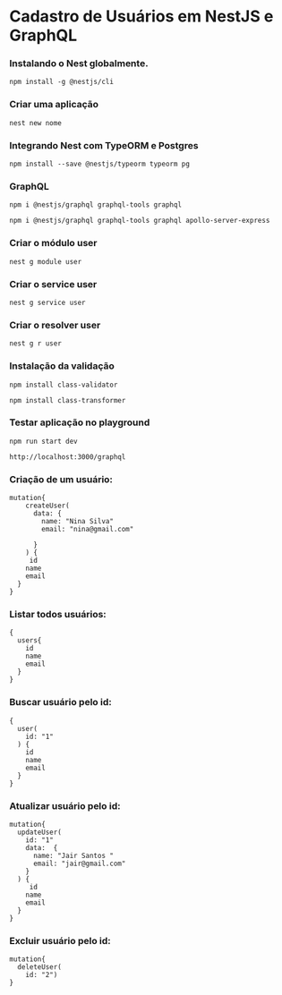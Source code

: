 # Cadastro de Usuários em NestJS e GraphQL

### Instalando o Nest globalmente.
```
npm install -g @nestjs/cli
```

### Criar uma aplicação
```
nest new nome
```

### Integrando Nest com TypeORM e Postgres
```
npm install --save @nestjs/typeorm typeorm pg
```

### GraphQL
```
npm i @nestjs/graphql graphql-tools graphql

npm i @nestjs/graphql graphql-tools graphql apollo-server-express
```

### Criar o módulo user
```
nest g module user
```

### Criar o service user
```
nest g service user
```

### Criar o resolver user
```
nest g r user
```

### Instalação da validação
```
npm install class-validator

npm install class-transformer
```

### Testar aplicação no playground
```
npm run start dev

http://localhost:3000/graphql
```

### Criação de um usuário:
```
mutation{
    createUser(
      data: {
        name: "Nina Silva"
        email: "nina@gmail.com"
        
      }
    ) {
     id
    name
    email
  }
}
```
### Listar todos usuários:
```
{
  users{
    id
    name
    email
  }
}
```
### Buscar usuário pelo id:
```
{
  user(
    id: "1"
  ) {
    id
    name
    email
  }
}
```
### Atualizar usuário pelo id:
```
mutation{
  updateUser(
    id: "1"
    data:  {
      name: "Jair Santos "
      email: "jair@gmail.com"
    }
  ) {
     id
    name
    email
  }
}
```
### Excluir usuário pelo id:
```
mutation{
  deleteUser(
    id: "2") 
}
```